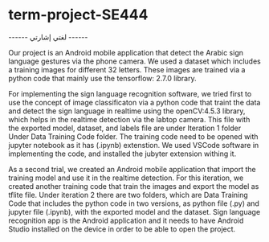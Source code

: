 # term-project-SE444

------ لغتي إشارتي ------

Our project is an Android mobile application that detect the Arabic sign language gestures via the phone camera.
We used a dataset which includes a training images for different 32 letters. These images are trained via a python
code that mainly use the tensorflow: 2.7.0 library. 

For implementing the sign language recognition software, we tried first to use the concept of image classificaton 
via a python code that traint the data and detect the sign language in realtime using the openCV:4.5.3 library, 
which helps in the realtime detection via the labtop camera. This file with the exported model, dataset, and labels file 
are under Iteration 1 folder Under Data Training Code folder. The training code need to be opened with jupyter 
notebook as it has (.ipynb) extenstion. We used VSCode software in implementing the code, and installed the jubyter
extension withing it.

As a second trial, we created an Android mobile application that import the training model and use it in the realtime 
detection. For this iteration, we created another training code that train the images and export the model as tflite 
file. Under iteration 2 there are two folders, which are Data Training Code that includes the python code in 
two versions, as python file (.py) and jupyter file (.ipynb), with the exported model and the dataset. Sign language 
recognition app is the Android application and it needs to have Android Studio installed on the device in order to be 
able to open the project. 
